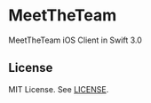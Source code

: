 

# MeetTheTeam
MeetTheTeam iOS Client in Swift 3.0


## License

MIT License. See [LICENSE](LICENSE).

